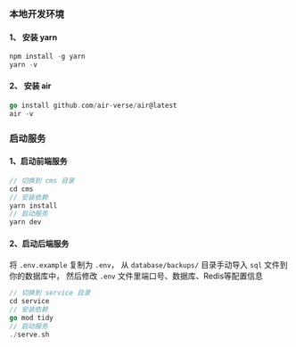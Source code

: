 ### 本地开发环境
#### 1、 安装 yarn
```go
npm install -g yarn
yarn -v
```

#### 2、 安装 air
```go
go install github.com/air-verse/air@latest
air -v
```

### 启动服务

#### 1、启动前端服务

```go
// 切换到 cms 目录
cd cms
// 安装依赖
yarn install
// 启动服务
yarn dev
```

#### 2、启动后端服务
将 `.env.example` 复制为 `.env`， 从 `database/backups/` 目录手动导入 `sql` 文件到你的数据库中， 然后修改 `.env` 文件里端口号、数据库、Redis等配置信息

```go
// 切换到 service 目录
cd service
// 安装依赖
go mod tidy
// 启动服务
./serve.sh
```

